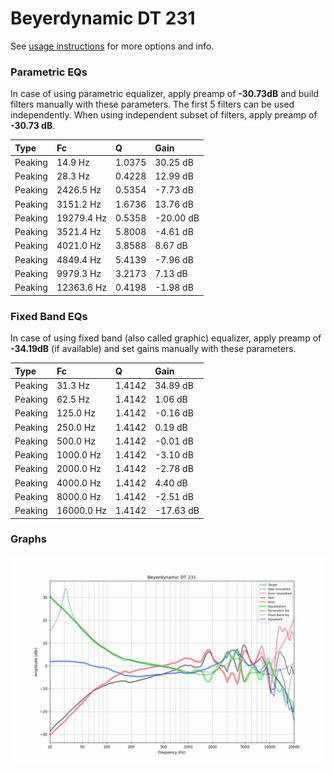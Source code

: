# Beyerdynamic DT 231
See [usage instructions](https://github.com/jaakkopasanen/AutoEq#usage) for more options and info.

### Parametric EQs
In case of using parametric equalizer, apply preamp of **-30.73dB** and build filters manually
with these parameters. The first 5 filters can be used independently.
When using independent subset of filters, apply preamp of **-30.73 dB**.

| Type    | Fc         |      Q | Gain      |
|:--------|:-----------|:-------|:----------|
| Peaking | 14.9 Hz    | 1.0375 | 30.25 dB  |
| Peaking | 28.3 Hz    | 0.4228 | 12.99 dB  |
| Peaking | 2426.5 Hz  | 0.5354 | -7.73 dB  |
| Peaking | 3151.2 Hz  | 1.6736 | 13.76 dB  |
| Peaking | 19279.4 Hz | 0.5358 | -20.00 dB |
| Peaking | 3521.4 Hz  | 5.8008 | -4.61 dB  |
| Peaking | 4021.0 Hz  | 3.8588 | 8.67 dB   |
| Peaking | 4849.4 Hz  | 5.4139 | -7.96 dB  |
| Peaking | 9979.3 Hz  | 3.2173 | 7.13 dB   |
| Peaking | 12363.6 Hz | 0.4198 | -1.98 dB  |

### Fixed Band EQs
In case of using fixed band (also called graphic) equalizer, apply preamp of **-34.19dB**
(if available) and set gains manually with these parameters.

| Type    | Fc         |      Q | Gain      |
|:--------|:-----------|:-------|:----------|
| Peaking | 31.3 Hz    | 1.4142 | 34.89 dB  |
| Peaking | 62.5 Hz    | 1.4142 | 1.06 dB   |
| Peaking | 125.0 Hz   | 1.4142 | -0.16 dB  |
| Peaking | 250.0 Hz   | 1.4142 | 0.19 dB   |
| Peaking | 500.0 Hz   | 1.4142 | -0.01 dB  |
| Peaking | 1000.0 Hz  | 1.4142 | -3.10 dB  |
| Peaking | 2000.0 Hz  | 1.4142 | -2.78 dB  |
| Peaking | 4000.0 Hz  | 1.4142 | 4.40 dB   |
| Peaking | 8000.0 Hz  | 1.4142 | -2.51 dB  |
| Peaking | 16000.0 Hz | 1.4142 | -17.63 dB |

### Graphs
![](./Beyerdynamic%20DT%20231.png)